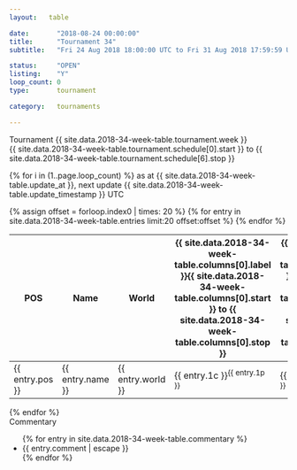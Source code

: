 ```yaml
---
layout:   table

date: 		"2018-08-24 00:00:00"
title: 		"Tournament 34"
subtitle: 	"Fri 24 Aug 2018 18:00:00 UTC to Fri 31 Aug 2018 17:59:59 UTC"

status:     "OPEN"
listing:    "Y"
loop_count: 0
type:       tournament

category:   tournaments

---
```

<div class="table_header">
  <span class="table_title">Tournament {{ site.data.2018-34-week-table.tournament.week }}</span><br>
  <span class="table_subtitle">{{ site.data.2018-34-week-table.tournament.schedule[0].start }} to {{ site.data.2018-34-week-table.tournament.schedule[6].stop }}</span>  
</div>

{% for i in (1..page.loop_count) %}
<span class="table_nextupdate">as at {{ site.data.2018-34-week-table.update_at }}, next update {{ site.data.2018-34-week-table.update_timestamp }} UTC</span> 
<table class="week_table">
  <thead>
    <tr>
      <th>POS</th>
      <th class="AlignLeft">Name</th>
      <th class="AlignLeft">World</th>
      <th><a class="hideDisplay">{{ site.data.2018-34-week-table.columns[0].label }}<span class="showDisplayOnHover">{{ site.data.2018-34-week-table.columns[0].start }} to {{ site.data.2018-34-week-table.columns[0].stop }}</span></a></th>
      <th><a class="hideDisplay">{{ site.data.2018-34-week-table.columns[1].label }}<span class="showDisplayOnHover">{{ site.data.2018-34-week-table.columns[1].start }} to {{ site.data.2018-34-week-table.columns[1].stop }}</span></a></th>
      <th><a class="hideDisplay">{{ site.data.2018-34-week-table.columns[2].label }}<span class="showDisplayOnHover">{{ site.data.2018-34-week-table.columns[2].start }} to {{ site.data.2018-34-week-table.columns[2].stop }}</span></a></th>
      <th><a class="hideDisplay">{{ site.data.2018-34-week-table.columns[3].label }}<span class="showDisplayOnHover">{{ site.data.2018-34-week-table.columns[3].start }} to {{ site.data.2018-34-week-table.columns[3].stop }}</span></a></th>
      <th><a class="hideDisplay">{{ site.data.2018-34-week-table.columns[4].label }}<span class="showDisplayOnHover">{{ site.data.2018-34-week-table.columns[4].start }} to {{ site.data.2018-34-week-table.columns[4].stop }}</span></a></th>
      <th><a class="hideDisplay">{{ site.data.2018-34-week-table.columns[5].label }}<span class="showDisplayOnHover">{{ site.data.2018-34-week-table.columns[5].start }} to {{ site.data.2018-34-week-table.columns[5].stop }}</span></a></th>
      <th><a class="hideDisplay">{{ site.data.2018-34-week-table.columns[6].label }}<span class="showDisplayOnHover">{{ site.data.2018-34-week-table.columns[6].start }} to {{ site.data.2018-34-week-table.columns[6].stop }}</span></a></th>
      <th>Total</th>
    </tr>
  </thead>
  {% assign offset = forloop.index0 | times: 20 %}
  <tbody>
    {% for entry in site.data.2018-34-week-table.entries limit:20 offset:offset %}
      <tr>
        <td class="pl{{ entry.pos }}">{{ entry.pos }}</td>
        <td class="AlignLeft">{{ entry.name }}</td>
        <td class="AlignLeft">{{ entry.world }}</td>
        <td class="pl{{ entry.1p }}">{{ entry.1c }}<sup>{{ entry.1p }}</sup></td>
        <td class="pl{{ entry.2p }}">{{ entry.2c }}<sup>{{ entry.2p }}</sup></td>
        <td class="pl{{ entry.3p }}">{{ entry.3c }}<sup>{{ entry.3p }}</sup></td>
        <td class="pl{{ entry.4p }}">{{ entry.4c }}<sup>{{ entry.4p }}</sup></td>
        <td class="pl{{ entry.5p }}">{{ entry.5c }}<sup>{{ entry.5p }}</sup></td>
        <td class="pl{{ entry.6p }}">{{ entry.6c }}<sup>{{ entry.6p }}</sup></td>
        <td class="pl{{ entry.7p }}">{{ entry.7c }}<sup>{{ entry.7p }}</sup></td>
        <td>{{ entry.total }}</td>
      </tr>
    {% endfor %}  
  </tbody>
</table>
<div class="leaderboard"></div>
{% endfor %}

<div class="commentary">
  <span class="commentary_title">Commentary</span>
  <ul>
    {% for entry in site.data.2018-34-week-table.commentary %}
    <li class="commentary_list">{{ entry.comment | escape }}</li>
    {% endfor %}
  </ul>
</div>
